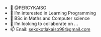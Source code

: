 - 👋 @PERCYKAISO
- 👀 I’m interested in Learning Programming
- 🌱 BSc in Maths and Computer science 
- 💞️ I’m looking to collaborate on ...
- 📫 Enail: sekokotlakaiso98@gmail.com 

<!---
PERCYKAISO/PERCYKAISO is a ✨ special ✨ repository because its `README.md` (this file) appears on your GitHub profile.
You can click the Preview link to take a look at your changes.
--->
